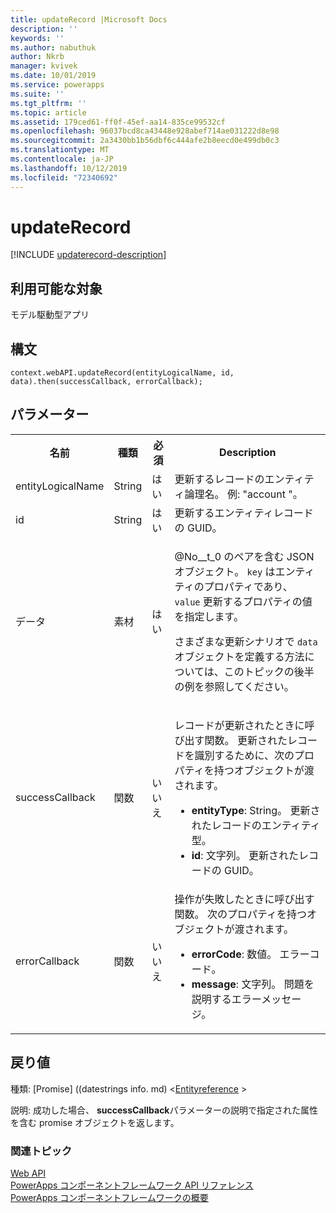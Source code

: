 ```yaml
---
title: updateRecord |Microsoft Docs
description: ''
keywords: ''
ms.author: nabuthuk
author: Nkrb
manager: kvivek
ms.date: 10/01/2019
ms.service: powerapps
ms.suite: ''
ms.tgt_pltfrm: ''
ms.topic: article
ms.assetid: 179ced61-ff0f-45ef-aa14-835ce99532cf
ms.openlocfilehash: 96037bcd8ca43448e928abef714ae031222d8e98
ms.sourcegitcommit: 2a3430bb1b56dbf6c444afe2b8eecd0e499db0c3
ms.translationtype: MT
ms.contentlocale: ja-JP
ms.lasthandoff: 10/12/2019
ms.locfileid: "72340692"
---
```

# <a name="updaterecord"></a>updateRecord

[!INCLUDE [updaterecord-description](includes/updaterecord-description.md)]

## <a name="available-for"></a>利用可能な対象 

モデル駆動型アプリ

## <a name="syntax"></a>構文

`context.webAPI.updateRecord(entityLogicalName, id, data).then(successCallback, errorCallback);`

## <a name="parameters"></a>パラメーター

<table style="width:100%">
<tr>
<th>名前</th>
<th>種類</th>
<th>必須</th>
<th>Description</th>
</tr>
<tr>
<td>entityLogicalName</td>
<td>String</td>
<td>はい</td>
<td>更新するレコードのエンティティ論理名。 例: &quot;account &quot;。</td>
</tr>
<tr>
<td>id</td>
<td>String</td>
<td>はい</td>
<td>更新するエンティティレコードの GUID。</td>
</tr>
<tr>
<td>データ</td>
<td>素材</td>
<td>はい</td>
<td><p>@No__t_0 のペアを含む JSON オブジェクト。 <code>key</code> はエンティティのプロパティであり、 <code>value</code> 更新するプロパティの値を指定します。</p>
<p>さまざまな更新シナリオで <code>data</code> オブジェクトを定義する方法については、このトピックの後半の例を参照してください。</td>
</tr>
<tr>
<td>successCallback</td>
<td>関数</td>
<td>いいえ</td>
<td><p>レコードが更新されたときに呼び出す関数。 更新されたレコードを識別するために、次のプロパティを持つオブジェクトが渡されます。</p>
<ul>
<li><b>entityType</b>: String。 更新されたレコードのエンティティ型。</li>
<li><b>id</b>: 文字列。 更新されたレコードの GUID。</li>
</ul></td>
</tr>
<tr>
<td>errorCallback</td>
<td>関数</td>
<td>いいえ</td>
<td>操作が失敗したときに呼び出す関数。 次のプロパティを持つオブジェクトが渡されます。
<ul>
<li><b>errorCode</b>: 数値。 エラーコード。</li>
<li><b>message</b>: 文字列。 問題を説明するエラーメッセージ。</li>
</ul></td>
</tr>
</table>

## <a name="return-value"></a>戻り値

種類: [Promise] ((datestrings info. md) <[Entityreference](../entityreference.md) >

説明: 成功した場合、 **successCallback**パラメーターの説明で指定された属性を含む promise オブジェクトを返します。


### <a name="related-topics"></a>関連トピック

[Web API](../webapi.md)<br/>
[PowerApps コンポーネントフレームワーク API リファレンス](../../reference/index.md)<br/>
[PowerApps コンポーネントフレームワークの概要](../../overview.md)